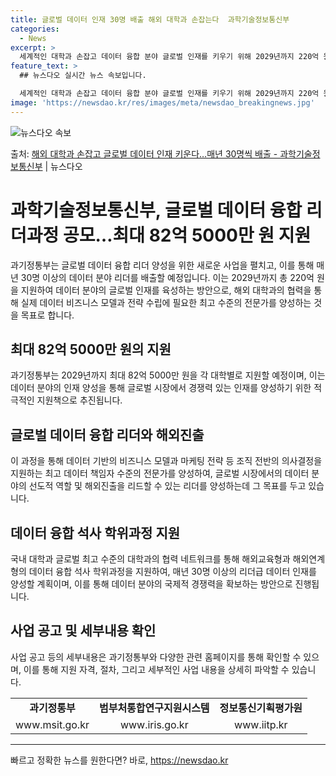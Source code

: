```yaml
---
title: 글로벌 데이터 인재 30명 배출 해외 대학과 손잡는다  과학기술정보통신부
categories:
  - News
excerpt: >
  세계적인 대학과 손잡고 데이터 융합 분야 글로벌 인재를 키우기 위해 2029년까지 220억 원을 투입한다. …
feature_text: >
  ## 뉴스다오 실시간 뉴스 속보입니다.

  세계적인 대학과 손잡고 데이터 융합 분야 글로벌 인재를 키우기 위해 2029년까지 220억 원을 투입한다. …
image: 'https://newsdao.kr/res/images/meta/newsdao_breakingnews.jpg'
---
```


![뉴스다오 속보](https://newsdao.kr/res/images/meta/newsdao_breakingnews.jpg)

<p>출처: <a href="https://newsdao.kr/3514" rel="dofollow">해외 대학과 손잡고 글로벌 데이터 인재 키운다…매년 30명씩 배출 - 과학기술정보통신부</a> | 뉴스다오</p>

<h1 data-ke-size="size26"><b>과학기술정보통신부, 글로벌 데이터 융합 리더과정 공모…최대 82억 5000만 원 지원</b></h1>
<p data-ke-size="size16">과기정통부는 글로벌 데이터 융합 리더 양성을 위한 새로운 사업을 펼치고, 이를 통해 매년 30명 이상의 데이터 분야 리더를 배출할 예정입니다. 이는 2029년까지 총 220억 원을 지원하여 데이터 분야의 글로벌 인재를 육성하는 방안으로, 해외 대학과의 협력을 통해 실제 데이터 비즈니스 모델과 전략 수립에 필요한 최고 수준의 전문가를 양성하는 것을 목표로 합니다.</p>

<h2 data-ke-size="size24">최대 82억 5000만 원의 지원</h2>
<p data-ke-size="size16">과기정통부는 2029년까지 최대 82억 5000만 원을 각 대학별로 지원할 예정이며, 이는 데이터 분야의 인재 양성을 통해 글로벌 시장에서 경쟁력 있는 인재를 양성하기 위한 적극적인 지원책으로 추진됩니다.</p>

<h2 data-ke-size="size24">글로벌 데이터 융합 리더와 해외진출</h2>
<p data-ke-size="size16">이 과정을 통해 데이터 기반의 비즈니스 모델과 마케팅 전략 등 조직 전반의 의사결정을 지원하는 최고 데이터 책임자 수준의 전문가를 양성하여, 글로벌 시장에서의 데이터 분야의 선도적 역할 및 해외진출을 리드할 수 있는 리더를 양성하는데 그 목표를 두고 있습니다.</p>

<h2 data-ke-size="size24">데이터 융합 석사 학위과정 지원</h2>
<p data-ke-size="size16">국내 대학과 글로벌 최고 수준의 대학과의 협력 네트워크를 통해 해외교육형과 해외연계형의 데이터 융합 석사 학위과정을 지원하여, 매년 30명 이상의 리더급 데이터 인재를 양성할 계획이며, 이를 통해 데이터 분야의 국제적 경쟁력을 확보하는 방안으로 진행됩니다.</p>

<h2 data-ke-size="size24">사업 공고 및 세부내용 확인</h2>
<p data-ke-size="size16">사업 공고 등의 세부내용은 과기정통부와 다양한 관련 홈페이지를 통해 확인할 수 있으며, 이를 통해 지원 자격, 절차, 그리고 세부적인 사업 내용을 상세히 파악할 수 있습니다.</p>
<p data-ke-size="size16"></p>
<table>
  <tbody>
    <tr>
      <td style="text-align: center; height: 17px;"><b>과기정통부</b></td>
      <td style="text-align: center; height: 17px;"><b>범부처통합연구지원시스템</b></td>
      <td style="text-align: center; height: 17px;"><b>정보통신기획평가원</b></td>
    </tr>
    <tr>
      <td style="text-align: center; height: 17px;">www.msit.go.kr</td>
      <td style="text-align: center; height: 17px;">www.iris.go.kr</td>
      <td style="text-align: center; height: 17px;">www.iitp.kr</td>
    </tr>
  </tbody>
</table>
<hr> 

빠르고 정확한 뉴스를 원한다면? 바로, <a href="https://newsdao.kr" rel="dofollow">https://newsdao.kr</a>


